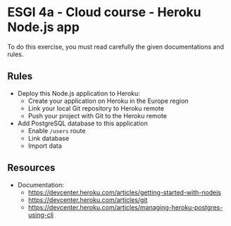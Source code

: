 # ESGI 4a - Cloud course - Heroku Node.js app

To do this exercise, you must read carefully the given documentations and rules.

## Rules

- Deploy this Node.js application to Heroku:
    - Create your application on Heroku in the Europe region
    - Link your local Git repository to Heroku remote
    - Push your project with Git to the Heroku remote
- Add PostgreSQL database to this application
    - Enable `/users` route
    - Link database
    - Import data

## Resources

- Documentation:
    - https://devcenter.heroku.com/articles/getting-started-with-nodejs
    - https://devcenter.heroku.com/articles/git
    - https://devcenter.heroku.com/articles/managing-heroku-postgres-using-cli